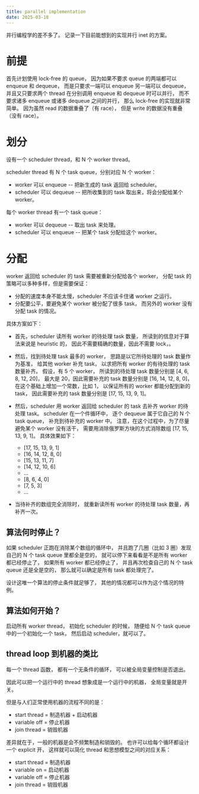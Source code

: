 ```yaml
---
title: parallel implementation
date: 2025-03-18
---
```


并行编程学的差不多了。
记录一下目前能想到的实现并行 inet 的方案。

# 前提

首先计划使用 lock-free 的 queue，
因为如果不要求 queue 的两端都可以 enqueue 和 dequeue，
而是只要求一端可以 enqueue 另一端可以 dequeue，
并且又只要求两个 thread 在分别调用 enqueue 和 dequeue 时可以并行，
而不要求诸多 enqueue 或诸多 dequeue 之间的并行，
那么 lock-free 的实现就非常简单。
因为虽然 read 的数据重叠了（有 race），
但是 write 的数据没有重叠（没有 race）。

# 划分

设有一个 scheduler thread，和 N 个 worker thread。

scheduler thread 有 N 个 task queue，分别对应 N 个 worker：

- worker 可以 enqueue -- 把新生成的 task 返回给 scheduler。
- scheduler 可以 dequeue -- 把所收集到的 task 取出来，将会分配给某个 worker。

每个 worker thread 有一个 task queue：

- worker 可以 dequeue -- 取出 task 来处理。
- scheduler 可以 enqueue -- 把某个 task 分配给这个 worker。

# 分配

worker 返回给 scheduler 的 task 需要被重新分配给各个 worker，
分配 task 的策略可以多种多样，但是需要保证：

- 分配的速度本身不能太慢，scheduler 不应该卡住诸 worker 之运行。
- 分配要公平，要避免某个 worker 被分配了很多 task，
  而另外的 worker 没有分配 task 的情况。

具体方案如下：

- 首先，scheduler 读所有 worker 的待处理 task 数量，
  所读到的信息对于算法来说是 heuristic 的，
  因此不需要精确的数量，因此不需要 lock，。

- 然后，找到待处理 task 最多的 worker，
  思路是以它所待处理的 task 数量作为基准，
  给其他 worker 补充 task，
  以求把所有 worker 的有待处理的 task 数量补齐。
  假设，有 5 个 worker，
  所读到的待处理 task 数量分别是 [4, 6, 8, 12, 20]，
  最大是 20，因此需要补充的 task 数量分别是 [16, 14, 12, 8, 0]，
  在这个基础上增加一个常数，比如 1，
  以保证所有的 worker 都能分配到新的 task，
  因此需要补充的 task 数量分别是 [17, 15, 13, 9, 1]。

- 然后，scheduler 用 worker 返回给 scheduler 的 task
  去补齐 worker 的待处理 task。
  scheduler 在一个件循环中，
  逐个 dequeue 属于它自己的 N 个 task queue，
  补充到待补充的 worker 中。
  注意，在这个过程中，为了尽量避免某个 worker 没有活干，
  需要用消除俄罗斯方块的方式消除数组 [17, 15, 13, 9, 1]。
  具体效果如下：
  - [17, 15, 13, 9, 1]
  - [16, 14, 12, 8, 0]
  - [15, 13, 11, 7]
  - [14, 12, 10, 6]
  - ...
  - [8, 6, 4, 0]
  - [7, 5, 3]
  - ...

- 当待补齐的数组完全消除时，
  就重新读所有 worker 的待处理 task 数量，再补齐一次。

## 算法何时停止？

如果 scheduler 正跑在消除某个数组的循环中，
并且跑了几圈（比如 3 圈）发现自己的 N 个 task queue 里都全是空的，
就可以停下来看看是不是所有 worker 都已经停止了，
如果所有 worker 都已经停止了，
并且再次检查自己的 N 个 task queue 还是全是空的，
那么就可以确定是所有 task 都处理完了。

设计这唯一个算法的停止条件就足够了，
其他的情况都可以作为这个情况的特例。

## 算法如何开始？

启动所有 worker thread，
初始化 scheduler 的时候，
随便给 N 个 task queue 中的一个初始化一个 task，
然后启动 scheduler，就可以了。

## thread loop 到机器的类比

每一个 thread 函数，
都有一个无条件的循环，
可以被全局变量控制是否退出。

因此可以把一个运行中的 thread
想象成是一个运行中的机器，
全局变量就是开关。

但是与人们正常使用机器的流程不同的是：

- start thread = 制造机器 + 启动机器
- variable off = 停止机器
- join thread = 销毁机器

差异就在于，一般的机器是会不频繁制造和销毁的。
也许可以给每个循环都设计一个 explicit 开，
这样就可以简化 thread 和思想模型之间的对应关系：

- start thread = 制造机器
- variable on = 启动机器
- variable off = 停止机器
- join thread = 销毁机器
